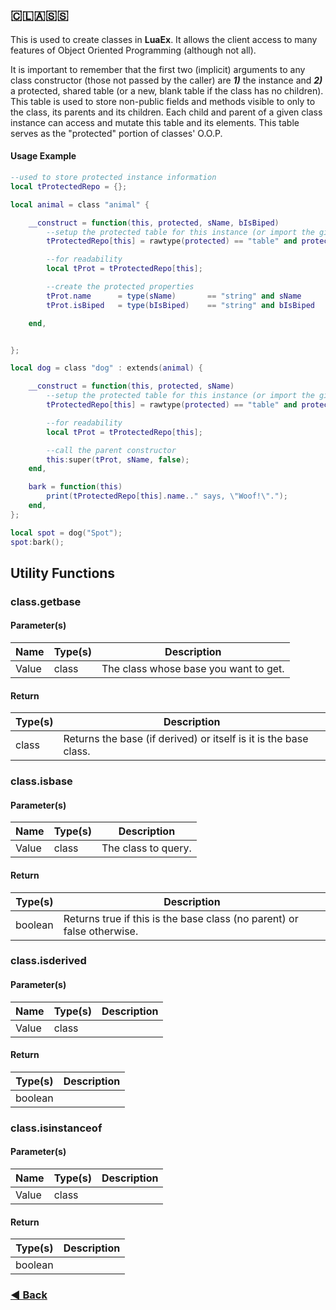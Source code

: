 ## 🇨​​​​​🇱​​​​​🇦​​​​​🇸​​​​​🇸​​​​​

This is used to create classes in **LuaEx**. It allows the client access to many features of Object Oriented Programming (although not all).

It is important to remember that the first two (implicit) arguments to any class constructor (those not passed by the caller) are ***1)*** the instance and ***2)*** a protected, shared table (or a new, blank table if the class has no children). This table is used to store non-public fields and methods visible to only to the class, its parents and its children. Each child and parent of a given class instance can access and mutate this table and its elements. This table serves as the "protected" portion of classes' O.O.P.

#### Usage Example
```lua
--used to store protected instance information
local tProtectedRepo = {};

local animal = class "animal" {

	__construct = function(this, protected, sName, bIsBiped)
		--setup the protected table for this instance (or import the given one if it's not nil)
		tProtectedRepo[this] = rawtype(protected) == "table" and protected or {};

		--for readability
		local tProt = tProtectedRepo[this];

		--create the protected properties
		tProt.name 		= type(sName) 		== "string" and sName 		or "";
		tProt.isBiped 	= type(bIsBiped)	== "string" and bIsBiped 	or false;

	end,


};

local dog = class "dog" : extends(animal) {

	__construct = function(this, protected, sName)
		--setup the protected table for this instance (or import the given one if it's not nil)
		tProtectedRepo[this] = rawtype(protected) == "table" and protected or {};

		--for readability
		local tProt = tProtectedRepo[this];

		--call the parent constructor
		this:super(tProt, sName, false);
	end,

	bark = function(this)
		print(tProtectedRepo[this].name.." says, \"Woof!\".");
	end,
};

local spot = dog("Spot");
spot:bark();
```

## Utility Functions

### class.getbase

#### Parameter(s)

| Name | Type(s) | Description |
|-------|--------|---------|
| Value	| class	| The class whose base you want to get. |

#### Return

| Type(s) | Description |
|-------|--------|
| class | Returns the base (if derived) or itself is it is the base class. |


### class.isbase

#### Parameter(s)

| Name | Type(s) | Description |
|-------|--------|---------|
| Value	| class	| The class to query. |

#### Return

| Type(s) | Description |
|-------|--------|
| boolean | Returns true if this is the base class (no parent) or false otherwise. |

### class.isderived

#### Parameter(s)

| Name | Type(s) | Description |
|-------|--------|---------|
| Value	| class	|  |

#### Return

| Type(s) | Description |
|-------|--------|
| boolean |  |


### class.isinstanceof

#### Parameter(s)

| Name | Type(s) | Description |
|-------|--------|---------|
| Value	| class	|  |

#### Return

| Type(s) | Description |
|-------|--------|
| boolean |  |

### [◀ Back](https://centaurisoldier.github.io/LuaEx/)
